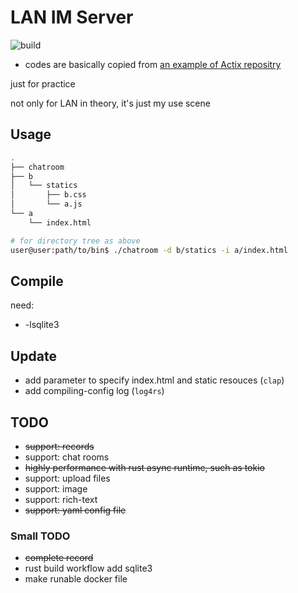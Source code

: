 # LAN IM Server

![build](https://github.com/Tramis/simple-im/actions/workflows/rust.yml/badge.svg)

- codes are basically copied from [an example of Actix repositry](https://github.com/actix/examples/tree/master/websockets/chat)

just for practice

not only for LAN in theory, it's just my use scene

## Usage

```bash
.
├── chatroom
├── b
│   └── statics
│       ├── b.css
│       └── a.js
└── a
    └── index.html

# for directory tree as above
user@user:path/to/bin$ ./chatroom -d b/statics -i a/index.html
```

## Compile

need:

- -lsqlite3

## Update

- add parameter to specify index.html and static resouces (`clap`)
- add compiling-config log (`log4rs`)

## TODO

- ~~support: records~~
- support: chat rooms
- ~~highly performance with rust async runtime, such as tokio~~
- support: upload files
- support: image
- support: rich-text
- ~~support: yaml config file~~

### Small TODO

- ~~complete record~~
- rust build workflow add sqlite3
- make runable docker file
